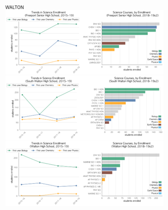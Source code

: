 WALTON
![](../School_plots/WALTON/FREEPORT_S.png)
![](../School_plots/WALTON/SOUTH_WALT.png)
![](../School_plots/WALTON/WALTON.png)
